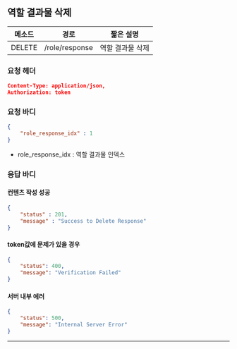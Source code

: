 ## 역할 결과물 삭제

| 메소드 | 경로           | 짧은 설명        |
| ------ | -------------- | ---------------- |
| DELETE | /role/response | 역할 결과물 삭제 |

### 요청 헤더

```json
Content-Type: application/json,
Authorization: token
```

### 요청 바디

```json
{
    "role_response_idx" : 1
}
```

* role_response_idx : 역할 결과물 인덱스

### 응답 바디

#### 컨텐츠 작성 성공

```json
{
    "status" : 201,
    "message" : "Success to Delete Response"
}
```

#### token값에 문제가 있을 경우

```json
{
    "status": 400,
    "message": "Verification Failed"
}
```

#### 서버 내부 에러

```json
{
    "status": 500,
    "message": "Internal Server Error"
}
```
------